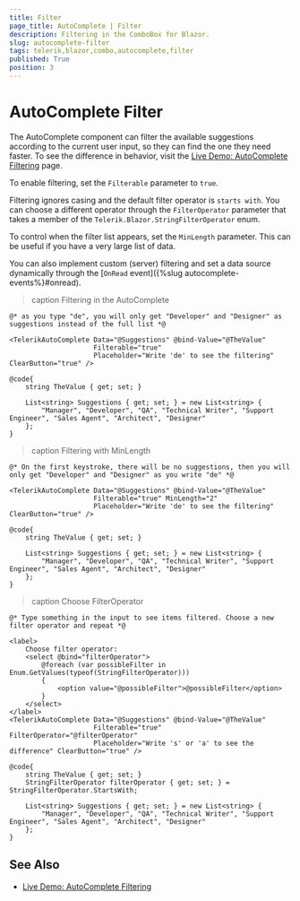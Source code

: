 ```yaml
---
title: Filter
page_title: AutoComplete | Filter
description: Filtering in the ComboBox for Blazor.
slug: autocomplete-filter
tags: telerik,blazor,combo,autocomplete,filter
published: True
position: 3
---
```


# AutoComplete Filter

The AutoComplete component can filter the available suggestions according to the current user input, so they can find the one they need faster. To see the difference in behavior, visit the [Live Demo: AutoComplete Filtering](https://demos.telerik.com/blazor-ui/autocomplete/filtering) page.

To enable filtering, set the `Filterable` parameter to `true`.

Filtering ignores casing and the default filter operator is `starts with`. You can choose a different operator through the `FilterOperator` parameter that takes a member of the `Telerik.Blazor.StringFilterOperator` enum.

To control when the filter list appears, set the `MinLength` parameter. This can be useful if you have a very large list of data.

You can also implement custom (server) filtering and set a data source dynamically through the [`OnRead` event]({%slug autocomplete-events%}#onread).

>caption Filtering in the AutoComplete

````CSHTML
@* as you type "de", you will only get "Developer" and "Designer" as suggestions instead of the full list *@

<TelerikAutoComplete Data="@Suggestions" @bind-Value="@TheValue"
                     Filterable="true"
                     Placeholder="Write 'de' to see the filtering" ClearButton="true" />

@code{
    string TheValue { get; set; }

    List<string> Suggestions { get; set; } = new List<string> {
        "Manager", "Developer", "QA", "Technical Writer", "Support Engineer", "Sales Agent", "Architect", "Designer"
    };
}
````

>caption Filtering with MinLength

````CSHTML
@* On the first keystroke, there will be no suggestions, then you will only get "Developer" and "Designer" as you write "de" *@

<TelerikAutoComplete Data="@Suggestions" @bind-Value="@TheValue"
                     Filterable="true" MinLength="2"
                     Placeholder="Write 'de' to see the filtering" ClearButton="true" />

@code{
    string TheValue { get; set; }

    List<string> Suggestions { get; set; } = new List<string> {
        "Manager", "Developer", "QA", "Technical Writer", "Support Engineer", "Sales Agent", "Architect", "Designer"
    };
}
````


>caption Choose FilterOperator

````CSHTML
@* Type something in the input to see items filtered. Choose a new filter operator and repeat *@

<label>
    Choose filter operator:
    <select @bind="filterOperator">
        @foreach (var possibleFilter in Enum.GetValues(typeof(StringFilterOperator)))
        {
            <option value="@possibleFilter">@possibleFilter</option>
        }
    </select>
</label>
<TelerikAutoComplete Data="@Suggestions" @bind-Value="@TheValue"
                     Filterable="true" FilterOperator="@filterOperator"
                     Placeholder="Write 's' or 'a' to see the difference" ClearButton="true" />

@code{
    string TheValue { get; set; }
    StringFilterOperator filterOperator { get; set; } = StringFilterOperator.StartsWith;

    List<string> Suggestions { get; set; } = new List<string> {
        "Manager", "Developer", "QA", "Technical Writer", "Support Engineer", "Sales Agent", "Architect", "Designer"
    };
}
````

## See Also

  * [Live Demo: AutoComplete Filtering](https://demos.telerik.com/blazor-ui/autocomplete/filtering)
   
  
